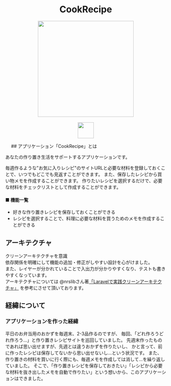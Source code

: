 <h1 align="center">CookRecipe</h1>

<p align="center">
  <img src="https://user-images.githubusercontent.com/37321193/72674232-a7640e80-3ab7-11ea-81e8-d59a7d3c5a72.png" width="300px;" />
  <br>
  <br>
  <img src="https://user-images.githubusercontent.com/37321193/72673592-27867600-3ab0-11ea-8fa1-bb909a6863c9.png" height="50px;" />
<!--   <img src="https://user-images.githubusercontent.com/37321193/72673637-d1fe9900-3ab0-11ea-88fc-b59e9ea60c28.png" height="50px;" /> -->
</p>
　
## アプリケーション「CookRecipe」とは

あなたの作り置き生活をサポートするアプリケーションです。

毎週作るような"お気に入りレシピ"のサイトURLと必要な材料を登録しておくことで、いつでもどこでも見返すことができます。
また、保存したレシピから買い物メモを作成することができます。
作りたいレシピを選択するだけで、必要な材料をチェックリストとして作成することができます。

#### ■ 機能一覧  
- 好きな作り置きレシピを保存しておくことができる  
- レシピを選択することで、料理に必要な材料を買うためのメモを作成することができる  

## アーキテクチャ
クリーンアーキテクチャを意識  
依存関係を明確にして機能の追加・修正がしやすい設計を心がけました。  
また、レイヤーが分かれていることで入出力が分かりやすくなり、テストも書きやすくなっています。  
アーキテクチャについては @nrslibさん著[「Laravelで実践クリーンアーキテクチャ」](https://qiita.com/nrslib/items/aa49d10dd2bcb3110f22) を参考にさせて頂いております。

## 経緯について
### アプリケーションを作った経緯
平日のお弁当用のおかずを毎週末、2-3品作るのですが、
毎回、「どれ作ろうどれ作ろう...」と作り置きレシピサイトを巡回していました。
先週末作ったものであれば思い出せますが、先週とは違うおかずを作りたいし、
かと言って、前に作ったレシピは保存してないから思い出せないし...という状況です。
また、作り置きの材料を買いに行く際にも、毎週メモを作成しては消して...を繰り返していました。
そこで、「作り置きレシピを保存しておきたい」「レシピから必要な材料を抜き出したメモを自動で作りたい」という想いから、このアプリケーションはできました。

